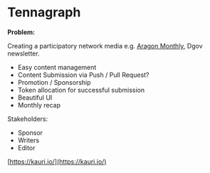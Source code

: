 # Tennagraph

**Problem:**

Creating a participatory network media e.g. [Aragon Monthly](https://monthly.aragon.org), Dgov newsletter.

* Easy content management
* Content Submission via Push / Pull Request?
* Promotion / Sponsorship
* Token allocation for successful submission
* Beautiful UI
* Monthly recap

Stakeholders:

* Sponsor
* Writers
* Editor

[https://kauri.io/](https://kauri.io/)  
  


